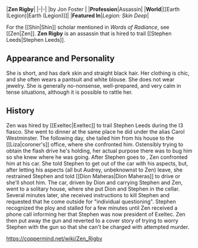 |**Zen Rigby**|
|-|-|
|by  Jon Foster |
|**Profession**|Assassin|
|**World**|[[Earth (Legion)\|Earth (Legion)]]|
|**Featured In**|*Legion: Skin Deep*|

For the [[Shin\|Shin]] scholar mentioned in *Words of Radiance*, see [[Zen\|Zen]].
**Zen Rigby** is an assassin that is hired to trail [[Stephen Leeds\|Stephen Leeds]].

## Appearance and Personality
She is short, and has dark skin and straight black hair. Her clothing is chic, and she often wears a pantsuit and white blouse. She does not wear jewelry. She is generally no-nonsense, well-prepared, and very calm in tense situations, although it is possible to rattle her.

## History
Zen was hired by [[Exeltec\|Exeltec]] to trail Stephen Leeds during the I3 fiasco. She went to dinner at the same place he did under the alias Carol Westminster. The following day, she tailed him from his house to the [[Liza\|coroner's]] office, where she confronted him. Ostensibly trying to obtain the flash drive he's holding, her actual purpose there was to bug him so she knew where he was going. After Stephen goes to , Zen confronted him at his car. She told Stephen to get out of the car with his aspects, but, after letting his aspects (all but Audrey, unbeknownst to Zen) leave, she restrained Stephen and told [[Dion Maheras\|Dion Maheras]] to drive or she'll shoot him. The car, driven by Dion and carrying Stephen and Zen, went to a solitary house, where she put Dion and Stephen in the cellar. Several minutes later, she received instructions to kill Stephen and requested that he come outside for "individual questioning". Stephen recognized the ploy and stalled for a few minutes until Zen received a phone call informing her that Stephen was now president of Exeltec. Zen then put away the gun and reverted to a cover story of trying to worry Stephen with the gun so that she can't be charged with attempted murder.



https://coppermind.net/wiki/Zen_Rigby